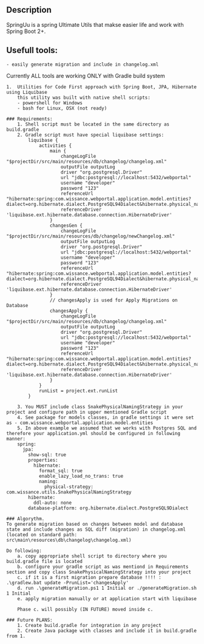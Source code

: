 ## Description
   SpringUu is a spring Ultimate Utils that makse easier life and work with Spring Boot 2+.

## Usefull tools:
    - easily generate migration and include in changelog.xml

Currently ALL tools are working ONLY with Gradle build system

    1.  Utilities for Code First approach with Spring Boot, JPA, Hibernate using Liquibase
        this utility was built with native shell scripts:
        - powershell for Windows
        - bash for Linux, OSX (not ready)

    ### Requirements:
        1. Shell script must be located in the same directory as build.gradle
        2. Gradle script must have special liquibase settings:
            liquibase {
                activities {
                    main {
                        changeLogFile "$projectDir/src/main/resources/db/changelog/changelog.xml"
                        outputFile outputLog
                        driver "org.postgresql.Driver"
                        url "jdbc:postgresql://localhost:5432/webportal"
                        username "developer"
                        password "123"
                        referenceUrl "hibernate:spring:com.wissance.webportal.application.model.entities?dialect=org.hibernate.dialect.PostgreSQL94Dialect&hibernate.physical_naming_strategy=com.wissance.utils.SnakePhysicalNamingStrategy"
                        referenceDriver 'liquibase.ext.hibernate.database.connection.HibernateDriver'
                    }
                    changesGen {
                        changeLogFile "$projectDir/src/main/resources/db/changelog/newChangelog.xml"
                        outputFile outputLog
                        driver "org.postgresql.Driver"
                        url "jdbc:postgresql://localhost:5432/webportal"
                        username "developer"
                        password "123"
                        referenceUrl "hibernate:spring:com.wissance.webportal.application.model.entities?dialect=org.hibernate.dialect.PostgreSQL94Dialect&hibernate.physical_naming_strategy=com.wissance.utils.SnakePhysicalNamingStrategy"
                        referenceDriver 'liquibase.ext.hibernate.database.connection.HibernateDriver'
                    }
                    // changesApply is used for Apply Migrations on Database
                    changesApply {
                        changeLogFile "$projectDir/src/main/resources/db/changelog/changelog.xml"
                        outputFile outputLog
                        driver "org.postgresql.Driver"
                        url "jdbc:postgresql://localhost:5432/webportal"
                        username "developer"
                        password "123"
                        referenceUrl "hibernate:spring:com.wissance.webportal.application.model.entities?dialect=org.hibernate.dialect.PostgreSQL94Dialect&hibernate.physical_naming_strategy=com.wissance.utils.SnakePhysicalNamingStrategy"
                        referenceDriver 'liquibase.ext.hibernate.database.connection.HibernateDriver'
                    }
                }
                runList = project.ext.runList
            }

        3. You MUST include class SnakePhysicalNamingStrategy in your project and configure path in upper mentioned Gradle script
        4. See package for models classes, in gradle settings it were set as - com.wissance.webportal.application.model.entities
        5. In above example we assumed that we works with Postgres SQL and therefore your application.yml should be configured in following manner:
        spring:
          jpa:
            show-sql: true
            properties:
              hibernate:
                format_sql: true
                enable_lazy_load_no_trans: true
                naming:
                  physical-strategy: com.wissance.utils.SnakePhysicalNamingStrategy
            hibernate:
              ddl-auto: none
            database-platform: org.hibernate.dialect.PostgreSQL9Dialect
    
    ### Algorythm.
    To generate migration based on changes between model and database state and include changes as SQL diff (migration) in changelog.xml (located on standard path: src\main\resources\db\changelog\changelog.xml)
    
    Do following:
        a. copy appropriate shell script to directory where you build.gradle file is located
        b. configure your gradle script as was mentiond in Requirements section and copy class SnakePhysicalNamingStrategy into your project
        c. if it is a first migration prepare database !!!! : .\gradlew.bat update -PrunList='changesApply'
        d. run .\generateMigration.ps1 1 Initial or ./generateMigration.sh 1 Initial
        e. apply migration manually or at application start with liquibase

        Phase c. will possibly (IN FUTURE) moved inside c.

    ### Future PLANS:
        1. Create build.gradle for integration in any project
        2. Create Java package with classes and include it in build.gradle from 1.
